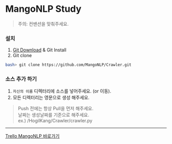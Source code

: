 MangoNLP Study
==============

> 주의: 컨밴션을 맞춰주세요.


### 설치

1. [Git Download](https://git-scm.com/downloads) & Git Install
2. Git clone
```bash
bash> git clone https://github.com/MangoNLP/Crawler.git
```

### 소스 추가 하기

1. `자신의 이름` 디렉터리에 소스를 넣어주세요. (or 이동).
2. 모든 디렉터리는 영문으로 생성 해주세요.  

>Push 전에는 항상 Pull을 먼저 해주세요.  
>날짜는 생성날짜를 기준으로 해주세요.    
>ex.) /HogilKang/Crawler/crawler.py
---

[Trello MangoNLP 바로가기](https://trello.com/b/JMTrRmG7/mango-nlp)  


[Trello MangoNLP]: https://trello.com/b/JMTrRmG7/mango-nlp
